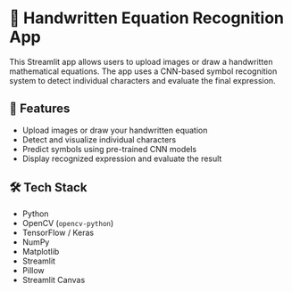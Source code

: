# 🧠 Handwritten Equation Recognition App

This Streamlit app allows users to upload images or draw a handwritten mathematical equations. The app uses a CNN-based symbol recognition system to detect individual characters and evaluate the final expression.

## 🚀 Features

- Upload images or draw your handwritten equation
- Detect and visualize individual characters
- Predict symbols using pre-trained CNN models
- Display recognized expression and evaluate the result

## 🛠 Tech Stack

- Python
- OpenCV (`opencv-python`)
- TensorFlow / Keras
- NumPy
- Matplotlib
- Streamlit
- Pillow
- Streamlit Canvas
